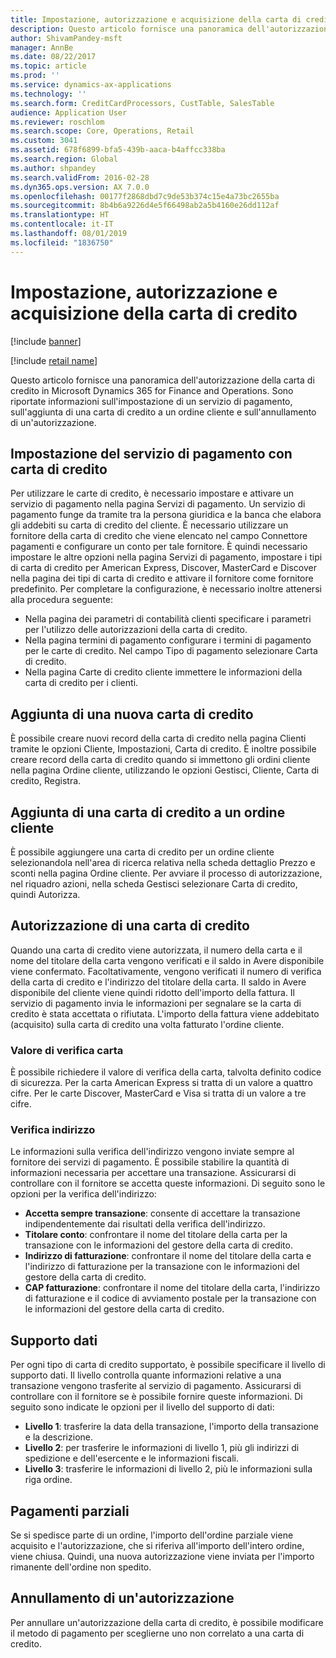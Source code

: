 ```yaml
---
title: Impostazione, autorizzazione e acquisizione della carta di credito
description: Questo articolo fornisce una panoramica dell'autorizzazione della carta di credito in Microsoft Dynamics 365 for Finance and Operations. Sono riportate informazioni sull'impostazione di un servizio di pagamento, sull'aggiunta di una carta di credito a un ordine cliente e sull'annullamento di un'autorizzazione.
author: ShivamPandey-msft
manager: AnnBe
ms.date: 08/22/2017
ms.topic: article
ms.prod: ''
ms.service: dynamics-ax-applications
ms.technology: ''
ms.search.form: CreditCardProcessors, CustTable, SalesTable
audience: Application User
ms.reviewer: roschlom
ms.search.scope: Core, Operations, Retail
ms.custom: 3041
ms.assetid: 678f6899-bfa5-439b-aaca-b4affcc338ba
ms.search.region: Global
ms.author: shpandey
ms.search.validFrom: 2016-02-28
ms.dyn365.ops.version: AX 7.0.0
ms.openlocfilehash: 00177f2868dbd7c9de53b374c15e4a73bc2655ba
ms.sourcegitcommit: 8b4b6a9226d4e5f66498ab2a5b4160e26dd112af
ms.translationtype: HT
ms.contentlocale: it-IT
ms.lasthandoff: 08/01/2019
ms.locfileid: "1836750"
---
```

# <a name="credit-card-setup-authorization-and-capture"></a>Impostazione, autorizzazione e acquisizione della carta di credito

[!include [banner](../includes/banner.md)]

[!include [retail name](../includes/retail-name.md)]

Questo articolo fornisce una panoramica dell'autorizzazione della carta di credito in Microsoft Dynamics 365 for Finance and Operations. Sono riportate informazioni sull'impostazione di un servizio di pagamento, sull'aggiunta di una carta di credito a un ordine cliente e sull'annullamento di un'autorizzazione.

<a name="setting-up-the-credit-card-payment-service"></a>Impostazione del servizio di pagamento con carta di credito
------------------------------------------

Per utilizzare le carte di credito, è necessario impostare e attivare un servizio di pagamento nella pagina Servizi di pagamento. Un servizio di pagamento funge da tramite tra la persona giuridica e la banca che elabora gli addebiti su carta di credito del cliente. È necessario utilizzare un fornitore della carta di credito che viene elencato nel campo Connettore pagamenti e configurare un conto per tale fornitore. È quindi necessario impostare le altre opzioni nella pagina Servizi di pagamento, impostare i tipi di carta di credito per American Express, Discover, MasterCard e Discover nella pagina dei tipi di carta di credito e attivare il fornitore come fornitore predefinito. Per completare la configurazione, è necessario inoltre attenersi alla procedura seguente:
-   Nella pagina dei parametri di contabilità clienti specificare i parametri per l'utilizzo delle autorizzazioni della carta di credito.
-   Nella pagina termini di pagamento configurare i termini di pagamento per le carte di credito. Nel campo Tipo di pagamento selezionare Carta di credito.
-   Nella pagina Carte di credito cliente immettere le informazioni della carta di credito per i clienti.

## <a name="adding-a-new-credit-card"></a>Aggiunta di una nuova carta di credito
È possibile creare nuovi record della carta di credito nella pagina Clienti tramite le opzioni Cliente, Impostazioni, Carta di credito. È inoltre possibile creare record della carta di credito quando si immettono gli ordini cliente nella pagina Ordine cliente, utilizzando le opzioni Gestisci, Cliente, Carta di credito, Registra.

<a name="adding-a-credit-card-to-a-sales-order"></a>Aggiunta di una carta di credito a un ordine cliente
-------------------------------------

È possibile aggiungere una carta di credito per un ordine cliente selezionandola nell'area di ricerca relativa nella scheda dettaglio Prezzo e sconti nella pagina Ordine cliente. Per avviare il processo di autorizzazione, nel riquadro azioni, nella scheda Gestisci selezionare Carta di credito, quindi Autorizza.

<a name="authorizing-a-credit-card"></a>Autorizzazione di una carta di credito
-------------------------

Quando una carta di credito viene autorizzata, il numero della carta e il nome del titolare della carta vengono verificati e il saldo in Avere disponibile viene confermato. Facoltativamente, vengono verificati il numero di verifica della carta di credito e l'indirizzo del titolare della carta. Il saldo in Avere disponibile del cliente viene quindi ridotto dell'importo della fattura. Il servizio di pagamento invia le informazioni per segnalare se la carta di credito è stata accettata o rifiutata. L'importo della fattura viene addebitato (acquisito) sulla carta di credito una volta fatturato l'ordine cliente.

### <a name="card-verification-value"></a>Valore di verifica carta

È possibile richiedere il valore di verifica della carta, talvolta definito codice di sicurezza. Per la carta American Express si tratta di un valore a quattro cifre. Per le carte Discover, MasterCard e Visa si tratta di un valore a tre cifre.

### <a name="address-verification"></a>Verifica indirizzo

Le informazioni sulla verifica dell'indirizzo vengono inviate sempre al fornitore dei servizi di pagamento. È possibile stabilire la quantità di informazioni necessaria per accettare una transazione. Assicurarsi di controllare con il fornitore se accetta queste informazioni. Di seguito sono le opzioni per la verifica dell'indirizzo:
-   **Accetta sempre transazione**: consente di accettare la transazione indipendentemente dai risultati della verifica dell'indirizzo.
-   **Titolare conto**: confrontare il nome del titolare della carta per la transazione con le informazioni del gestore della carta di credito.
-   **Indirizzo di fatturazione**: confrontare il nome del titolare della carta e l'indirizzo di fatturazione per la transazione con le informazioni del gestore della carta di credito.
-   **CAP fatturazione**: confrontare il nome del titolare della carta, l'indirizzo di fatturazione e il codice di avviamento postale per la transazione con le informazioni del gestore della carta di credito.

## <a name="data-support"></a>Supporto dati
Per ogni tipo di carta di credito supportato, è possibile specificare il livello di supporto dati. Il livello controlla quante informazioni relative a una transazione vengono trasferite al servizio di pagamento. Assicurarsi di controllare con il fornitore se è possibile fornire queste informazioni. Di seguito sono indicate le opzioni per il livello del supporto di dati:
-   **Livello 1**: trasferire la data della transazione, l'importo della transazione e la descrizione.
-   **Livello 2**: per trasferire le informazioni di livello 1, più gli indirizzi di spedizione e dell'esercente e le informazioni fiscali.
-   **Livello 3**: trasferire le informazioni di livello 2, più le informazioni sulla riga ordine.

## <a name="partial-payments"></a>Pagamenti parziali
Se si spedisce parte di un ordine, l'importo dell'ordine parziale viene acquisito e l'autorizzazione, che si riferiva all'importo dell'intero ordine, viene chiusa. Quindi, una nuova autorizzazione viene inviata per l'importo rimanente dell'ordine non spedito.

## <a name="voiding-an-authorization"></a>Annullamento di un'autorizzazione 
Per annullare un'autorizzazione della carta di credito, è possibile modificare il metodo di pagamento per sceglierne uno non correlato a una carta di credito.





